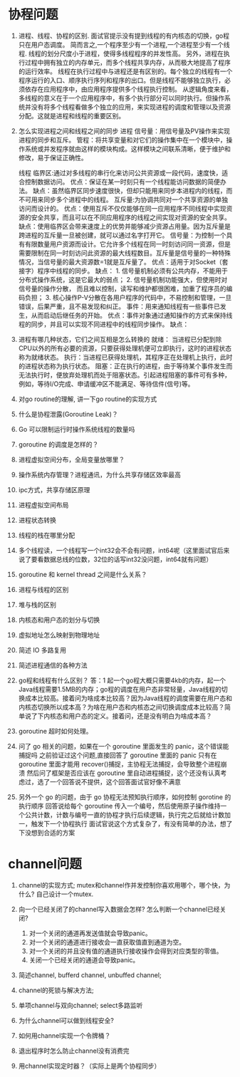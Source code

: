 # 协程问题
1. 进程、线程、协程的区别. 面试官提示没有提到线程的有内核态的切换，go程只在用户态调度。
    简而言之,一个程序至少有一个进程,一个进程至少有一个线程.
    线程的划分尺度小于进程，使得多线程程序的并发性高。
    另外，进程在执行过程中拥有独立的内存单元，而多个线程共享内存，从而极大地提高了程序的运行效率。
    线程在执行过程中与进程还是有区别的。每个独立的线程有一个程序运行的入口、顺序执行序列和程序的出口。但是线程不能够独立执行，必须依存在应用程序中，由应用程序提供多个线程执行控制。
    从逻辑角度来看，多线程的意义在于一个应用程序中，有多个执行部分可以同时执行。但操作系统并没有将多个线程看做多个独立的应用，来实现进程的调度和管理以及资源分配。这就是进程和线程的重要区别。


2. 怎么实现进程之间和线程之间的同步
    进程
    信号量：用信号量及PV操作来实现进程的同步和互斥。
    管程：将共享变量和对它们的操作集中在一个模块中，操作系统或并发程序就由这样的模块构成。这样模块之间联系清晰，便于维护和修改，易于保证正确性。

    线程
    临界区:通过对多线程的串行化来访问公共资源或一段代码，速度快，适合控制数据访问。
        优点：保证在某一时刻只有一个线程能访问数据的简便办法。
        缺点：虽然临界区同步速度很快，但却只能用来同步本进程内的线程，而不可用来同步多个进程中的线程。
    互斥量:为协调共同对一个共享资源的单独访问而设计的。 
        优点：使用互斥不仅仅能够在同一应用程序不同线程中实现资源的安全共享，而且可以在不同应用程序的线程之间实现对资源的安全共享。
        缺点：使用临界区会带来速度上的优势并能够减少资源占用量。因为互斥量是跨进程的互斥量一旦被创建，就可以通过名字打开它。
    信号量：为控制一个具有有限数量用户资源而设计。它允许多个线程在同一时刻访问同一资源，但是需要限制在同一时刻访问此资源的最大线程数目。互斥量是信号量的一种特殊情况，当信号量的最大资源数=1就是互斥量了。
        优点：适用于对Socket（套接字）程序中线程的同步。
        缺点：
            1. 信号量机制必须有公共内存，不能用于分布式操作系统，这是它最大的弱点；
            2. 信号量机制功能强大，但使用时对信号量的操作分散， 而且难以控制，读写和维护都很困难，加重了程序员的编码负担；
            3. 核心操作P-V分散在各用户程序的代码中，不易控制和管理，一旦错误，后果严重，且不易发现和纠正。
    事件：用来通知线程有一些事件已发生，从而启动后继任务的开始。
        优点：事件对象通过通知操作的方式来保持线程的同步，并且可以实现不同进程中的线程同步操作。
        缺点：


3. 进程有哪几种状态，它们之间互相是怎么转换的
    就绪： 当进程已分配到除CPU以外的所有必要的资源，只要获得处理机便可立即执行，这时的进程状态称为就绪状态。
    执行：当进程已获得处理机，其程序正在处理机上执行，此时的进程状态称为执行状态。
    阻塞：正在执行的进程，由于等待某个事件发生而无法执行时，便放弃处理机而处于阻塞状态。引起进程阻塞的事件可有多种，例如，等待I/O完成、申请缓冲区不能满足、等待信件(信号)等。

4. 对go routine的理解, 讲一下go routine的实现方式

5. 什么是协程泄露(Goroutine Leak)？

6.  Go 可以限制运行时操作系统线程的数量吗

7. goroutine 的调度是怎样的？

8. 进程虚拟空间分布，全局变量放哪里？

9. 操作系统内存管理？进程通讯，为什么共享存储区效率最高

10. ipc方式，共享存储区原理

11. 进程虚拟空间布局

12. 进程状态转换

13. 线程的栈在哪里分配

14. 多个线程读，一个线程写一个int32会不会有问题，int64呢（这里面试官后来说了要看数据总线的位数，32位的话写int32没问题，int64就有问题）

15. goroutine 和 kernel thread 之间是什么关系？

16. 进程与线程的区别

17. 堆与栈的区别

18. 内核态和用户态的划分与切换

19. 虚拟地址怎么映射到物理地址

20. 简述 IO 多路复用

21. 简述进程通信的各种方法

22. go程和线程有什么区别？
答：1 起一个go程大概只需要4kb的内存，起一个Java线程需要1.5MB的内存；go程的调度在用户态非常轻量，Java线程的切换成本比较高。接着问为啥成本比较高？因为Java线程的调度需要在用户态和内核态切换所以成本高？为啥在用户态和内核态之间切换调度成本比较高？简单说了下内核态和用户态的定义。接着问，还是没有明白为啥成本高？

23. goroutine 超时如何处理。

24. 问了 go 相关的问题，如果在一个 goroutine 里面发生的 panic，这个错误能捕捉吗
    之前验证过这个问题,直接回答了 goroutine 里面的 panic 只有在 goroutine 里面才能用 recover()捕捉，主协程无法捕捉，会导致整个进程崩溃
    然后问了框架是否应该在 goroutine 里自动进程捕捉，这个还没有认真考虑过，选了一个回答说不提供，这个回答面试官好像不满意

25. 另外一个 go 的问题，由于 go 协程无法预知执行顺序，如何控制 gorotine 的执行顺序
    回答说给每个 goroutine 传入一个编号，然后使用原子操作维持一个公共计数，计数与编号一直的协程才执行后续逻辑，执行完之后就给计数加一，触发下一个协程执行
    面试官说这个方式复杂了，有没有简单的办法，想了下没想到合适的方案



# channel问题
1. channel的实现方式; mutex和channel作并发控制你喜欢用哪个，哪个快，为什么? 自己设计一个mutex.

2. 向一个已经关闭了的channel写入数据会怎样? 怎么判断一个channel已经关闭?
    1. 对一个关闭的通道再发送值就会导致panic。
    2. 对一个关闭的通道进行接收会一直获取值直到通道为空。
    3. 对一个关闭的并且没有值的通道执行接收操作会得到对应类型的零值。
    4. 关闭一个已经关闭的通道会导致panic。

3. 简述channel, bufferd channel, unbuffed channel; 

4. channel的死锁与解决方法; 

5. 单项channel与双向channel; select多路监听

6. 为什么channel可以做到线程安全?

7. 如何用channel实现一个令牌桶？

8. 退出程序时怎么防止channel没有消费完

9. 用channel实现定时器？（实际上是两个协程同步）




